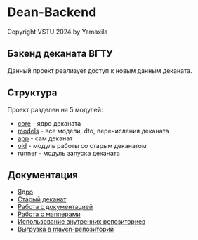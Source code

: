 # Dean-Backend

Copyright VSTU 2024 by Yamaxila

## Бэкенд деканата ВГТУ

Данный проект реализует доступ к новым данным деканата.

## Структура

Проект разделен на 5 модулей:

- [core](https://github.com/yamaxila/Dean-backend/tree/dev/core/) -
  ядро деканата  
- [models](https://github.com/yamaxila/Dean-backend/tree/dev/models/) -
  все модели, dto, перечисления деканата  
- [app](https://github.com/yamaxila/Dean-backend/tree/dev/app/) -
  сам деканат  
- [old](https://github.com/yamaxila/Dean-backend/tree/dev/old/) -
  модуль работы со старым деканатом    
- [runner](https://github.com/yamaxila/Dean-backend/tree/dev/runner/) -
  модуль запуска деканата

## Документация

- [Ядро](https://github.com/yamaxila/Dean-backend/tree/dev/docs/core.md)
- [Старый деканат](https://github.com/yamaxila/Dean-backend/tree/dev/docs/old.md)
- [Работа с документацией](https://github.com/yamaxila/Dean-backend/tree/dev/docs/docs.md)
- [Работа с мапперами](https://github.com/yamaxila/Dean-backend/tree/dev/docs/mappers.md)
- [Использование внутренних репозиториев](https://github.com/yamaxila/Dean-backend/tree/dev/docs/repo.md)
- [Выгрузка в maven-репозиторий](https://github.com/yamaxila/Dean-backend/tree/dev/docs/mvn_repo.md)